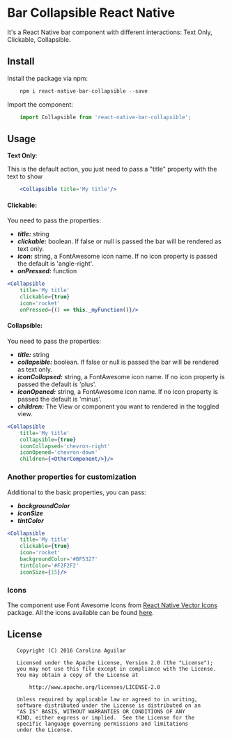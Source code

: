 
# Bar Collapsible React Native

It's a React Native bar component with different interactions: Text Only,
Clickable, Collapsible.

## Install

Install the package via npm:

```javascript
    npm i react-native-bar-collapsible --save
```

Import the component:

```javascript
    import Collapsible from 'react-native-bar-collapsible';
```

## Usage

**Text Only**:

This is the default action, you just need to pass a "title" property with the text to show

```jsx
    <Collapsible title='My title'/>
```

#### Clickable:

You need to pass the properties:

- ***title:*** string
- ***clickable:*** boolean. If false or null is passed the bar will be rendered as text only.
- ***icon:*** string, a FontAwesome icon name. If no icon property is passed the
    default is 'angle-right'.
- ***onPressed:*** function

```jsx
<Collapsible
    title='My title'
    clickable={true}
    icon='rocket'
    onPressed={() => this._myFunction()}/>
```

#### Collapsible:

You need to pass the properties:

- ***title:*** string
- ***collapsible:*** boolean. If false or null is passed the bar will be rendered as text only.
- ***iconCollapsed:*** string, a FontAwesome icon name. If no icon property is passed the
    default is 'plus'.
- ***iconOpened:*** string, a FontAwesome icon name. If no icon property is passed the
    default is 'minus'.
- ***children:*** The View or component you want to rendered in the toggled view.

```jsx
<Collapsible
    title='My title'
    collapsible={true}
    iconCollapsed='chevron-right'
    iconOpened='chevron-down'
    children={<OtherComponent/>}/>
```

### Another properties for customization

Additional to the basic properties, you can pass:

- ***backgroundColor***
- ***iconSize***
- ***tintColor***

```jsx
<Collapsible
    title='My title'
    clickable={true}
    icon='rocket'
    backgroundColor='#BF5327'
    tintColor='#F2F2F2'
    iconSize={15}/>
```

### Icons

The component use Font Awesome Icons from
[React Native Vector Icons](https://github.com/oblador/react-native-vector-icons)
package. All the icons available can be found [here](http://fortawesome.github.io/Font-Awesome/icons/).


## License

```
   Copyright (C) 2016 Carolina Aguilar

   Licensed under the Apache License, Version 2.0 (the "License");
   you may not use this file except in compliance with the License.
   You may obtain a copy of the License at

       http://www.apache.org/licenses/LICENSE-2.0

   Unless required by applicable law or agreed to in writing,
   software distributed under the License is distributed on an
   "AS IS" BASIS, WITHOUT WARRANTIES OR CONDITIONS OF ANY
   KIND, either express or implied.  See the License for the
   specific language governing permissions and limitations
   under the License.
```
